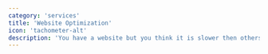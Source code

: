 ```yaml
---
category: 'services'
title: 'Website Optimization'
icon: 'tachometer-alt'
description: 'You have a website but you think it is slower then others. I can optimize it for faster loading times for you.'
---
```

